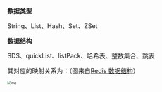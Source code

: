 **数据类型**

String、List、Hash、Set、ZSet

**数据结构**

SDS、quickList、listPack、哈希表、整数集合、跳表



其对应的映射关系为：（图来自[Redis 数据结构](https://xiaolincoding.com/redis/data_struct/data_struct.html)）

<img src="https://kiwi4814-1256211473.cos.ap-nanjing.myqcloud.com//img202208161405062.png" alt="img" style="zoom: 50%;" />